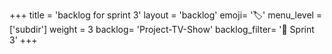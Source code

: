 +++
title = 'backlog for sprint 3'
layout = 'backlog'
emoji= '🏷️'
menu_level = ['subdir']
weight = 3
backlog= 'Project-TV-Show'
backlog_filter= '📅 Sprint 3'
+++
